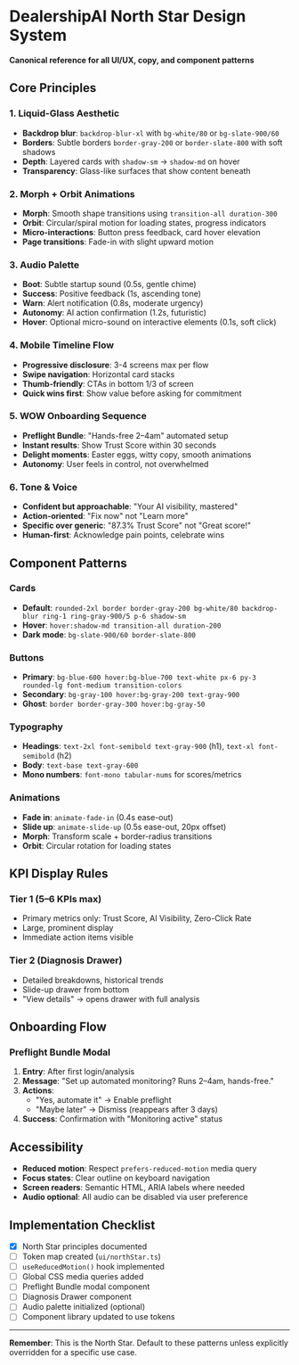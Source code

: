 # DealershipAI North Star Design System

**Canonical reference for all UI/UX, copy, and component patterns**

## Core Principles

### 1. Liquid-Glass Aesthetic
- **Backdrop blur**: `backdrop-blur-xl` with `bg-white/80` or `bg-slate-900/60`
- **Borders**: Subtle borders `border-gray-200` or `border-slate-800` with soft shadows
- **Depth**: Layered cards with `shadow-sm` → `shadow-md` on hover
- **Transparency**: Glass-like surfaces that show content beneath

### 2. Morph + Orbit Animations
- **Morph**: Smooth shape transitions using `transition-all duration-300`
- **Orbit**: Circular/spiral motion for loading states, progress indicators
- **Micro-interactions**: Button press feedback, card hover elevation
- **Page transitions**: Fade-in with slight upward motion

### 3. Audio Palette
- **Boot**: Subtle startup sound (0.5s, gentle chime)
- **Success**: Positive feedback (1s, ascending tone)
- **Warn**: Alert notification (0.8s, moderate urgency)
- **Autonomy**: AI action confirmation (1.2s, futuristic)
- **Hover**: Optional micro-sound on interactive elements (0.1s, soft click)

### 4. Mobile Timeline Flow
- **Progressive disclosure**: 3-4 screens max per flow
- **Swipe navigation**: Horizontal card stacks
- **Thumb-friendly**: CTAs in bottom 1/3 of screen
- **Quick wins first**: Show value before asking for commitment

### 5. WOW Onboarding Sequence
- **Preflight Bundle**: "Hands-free 2–4am" automated setup
- **Instant results**: Show Trust Score within 30 seconds
- **Delight moments**: Easter eggs, witty copy, smooth animations
- **Autonomy**: User feels in control, not overwhelmed

### 6. Tone & Voice
- **Confident but approachable**: "Your AI visibility, mastered"
- **Action-oriented**: "Fix now" not "Learn more"
- **Specific over generic**: "87.3% Trust Score" not "Great score!"
- **Human-first**: Acknowledge pain points, celebrate wins

## Component Patterns

### Cards
- **Default**: `rounded-2xl border border-gray-200 bg-white/80 backdrop-blur ring-1 ring-gray-900/5 p-6 shadow-sm`
- **Hover**: `hover:shadow-md transition-all duration-200`
- **Dark mode**: `bg-slate-900/60 border-slate-800`

### Buttons
- **Primary**: `bg-blue-600 hover:bg-blue-700 text-white px-6 py-3 rounded-lg font-medium transition-colors`
- **Secondary**: `bg-gray-100 hover:bg-gray-200 text-gray-900`
- **Ghost**: `border border-gray-300 hover:bg-gray-50`

### Typography
- **Headings**: `text-2xl font-semibold text-gray-900` (h1), `text-xl font-semibold` (h2)
- **Body**: `text-base text-gray-600`
- **Mono numbers**: `font-mono tabular-nums` for scores/metrics

### Animations
- **Fade in**: `animate-fade-in` (0.4s ease-out)
- **Slide up**: `animate-slide-up` (0.5s ease-out, 20px offset)
- **Morph**: Transform scale + border-radius transitions
- **Orbit**: Circular rotation for loading states

## KPI Display Rules

### Tier 1 (5–6 KPIs max)
- Primary metrics only: Trust Score, AI Visibility, Zero-Click Rate
- Large, prominent display
- Immediate action items visible

### Tier 2 (Diagnosis Drawer)
- Detailed breakdowns, historical trends
- Slide-up drawer from bottom
- "View details" → opens drawer with full analysis

## Onboarding Flow

### Preflight Bundle Modal
1. **Entry**: After first login/analysis
2. **Message**: "Set up automated monitoring? Runs 2–4am, hands-free."
3. **Actions**: 
   - "Yes, automate it" → Enable preflight
   - "Maybe later" → Dismiss (reappears after 3 days)
4. **Success**: Confirmation with "Monitoring active" status

## Accessibility

- **Reduced motion**: Respect `prefers-reduced-motion` media query
- **Focus states**: Clear outline on keyboard navigation
- **Screen readers**: Semantic HTML, ARIA labels where needed
- **Audio optional**: All audio can be disabled via user preference

## Implementation Checklist

- [x] North Star principles documented
- [ ] Token map created (`ui/northStar.ts`)
- [ ] `useReducedMotion()` hook implemented
- [ ] Global CSS media queries added
- [ ] Preflight Bundle modal component
- [ ] Diagnosis Drawer component
- [ ] Audio palette initialized (optional)
- [ ] Component library updated to use tokens

---

**Remember**: This is the North Star. Default to these patterns unless explicitly overridden for a specific use case.
